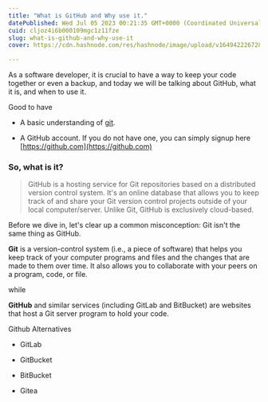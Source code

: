 ```yaml
---
title: "What is GitHub and Why use it."
datePublished: Wed Jul 05 2023 00:21:35 GMT+0000 (Coordinated Universal Time)
cuid: cljoz4i6b000109mgc1z11fze
slug: what-is-github-and-why-use-it
cover: https://cdn.hashnode.com/res/hashnode/image/upload/v1649422267283/D36ZBy1Xv.png

---
```


As a software developer, it is crucial to have a way to keep your code together or even a backup, and today we will be talking about GitHub, what it is, and when to use it.

Good to have

* A basic understanding of [git](https://git-scm.com/about).
    
* A GitHub account. If you do not have one, you can simply signup here [https://github.com](https://github.com)
    

### So, what is it?

> GitHub is a hosting service for Git repositories based on a distributed version control system. It's an online database that allows you to keep track of and share your Git version control projects outside of your local computer/server. Unlike Git, GitHub is exclusively cloud-based.

Before we dive in, let's clear up a common misconception: Git isn't the same thing as GitHub.

**Git** is a version-control system (i.e., a piece of software) that helps you keep track of your computer programs and files and the changes that are made to them over time. It also allows you to collaborate with your peers on a program, code, or file.

while

**GitHub** and similar services (including GitLab and BitBucket) are websites that host a Git server program to hold your code.

Github Alternatives

* GitLab
    
* GitBucket
    
* BitBucket
    
* Gitea